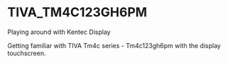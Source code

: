 # TIVA_TM4C123GH6PM
Playing around with Kentec Display

Getting familiar with TIVA Tm4c series - Tm4c123gh6pm with the display touchscreen.

